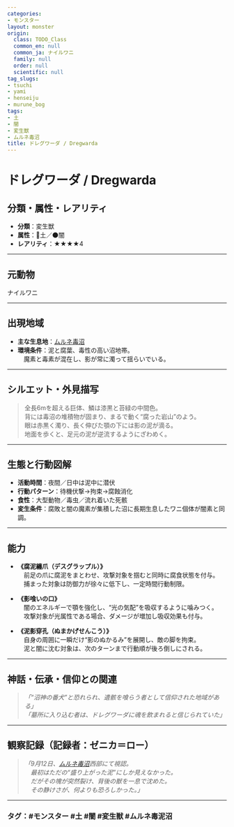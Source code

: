 ```yaml
---
categories:
- モンスター
layout: monster
origin:
  class: TODO_Class
  common_en: null
  common_ja: ナイルワニ
  family: null
  order: null
  scientific: null
tag_slugs:
- tsuchi
- yami
- henseiju
- murune_bog
tags:
- 土
- 闇
- 変生獣
- ムルネ毒沼
title: ドレグワーダ / Dregwarda
---
```


# ドレグワーダ / Dregwarda

## 分類・属性・レアリティ

* **分類**：変生獣  
* **属性**：🌱土／🌑闇  
* **レアリティ**：★★★★4

---

## 元動物

ナイルワニ

---

## 出現地域

* **主な生息地**：[ムルネ毒沼](../place/murune_bog.md)  
* **環境条件**：泥と腐葉、毒性の高い沼地帯。  
　魔素と毒素が混在し、影が常に濁って揺らいでいる。

---

## シルエット・外見描写

> 全長6mを超える巨体、鱗は漆黒と苔緑の中間色。  
> 背には毒沼の堆積物が固まり、まるで動く“腐った岩山”のよう。  
> 眼は赤黒く濁り、長く伸びた顎の下には影の泥が滴る。  
> 地面を歩くと、足元の泥が逆流するようにざわめく。

---

## 生態と行動図解

* **活動時間**：夜間／日中は泥中に潜伏  
* **行動パターン**：待機伏撃→拘束→腐蝕消化  
* **食性**：大型動物／毒虫／流れ着いた死骸  
* **変生条件**：腐敗と闇の魔素が集積した沼に長期生息したワニ個体が闇素と同調。

---

## 能力

* **《腐泥纏爪（デスグラップル）》**  
　前足の爪に腐泥をまとわせ、攻撃対象を掴むと同時に腐食状態を付与。  
　捕まった対象は防御力が徐々に低下し、一定時間行動制限。

* **《影喰いの口》**  
　闇のエネルギーで顎を強化し、“光の気配”を吸収するように噛みつく。  
　攻撃対象が光属性である場合、ダメージが増加し吸収効果も付与。

* **《泥影穿孔（ぬまかげせんこう）》**  
　自身の周囲に一瞬だけ“影のぬかるみ”を展開し、敵の脚を拘束。  
　泥と闇に沈む対象は、次のターンまで行動順が後ろ倒しにされる。

---

## 神話・伝承・信仰との関連

> *「“沼神の番犬”と恐れられ、遺骸を喰らう者として信仰された地域がある」*  
> *「墓所に入り込む者は、ドレグワーダに魂を飲まれると信じられていた」*

---

## 観察記録（記録者：ゼニカ＝ロー）

> *「9月12日、[ムルネ毒沼](../place/murune_bog.md)西部にて視認。  
　最初はただの“盛り上がった泥”にしか見えなかった。  
　だがその塊が突然裂け、背後の獣を一息で沈めた。  
　その静けさが、何よりも恐ろしかった。」*

---

### タグ：#モンスター #土 #闇 #変生獣 #ムルネ毒泥沼